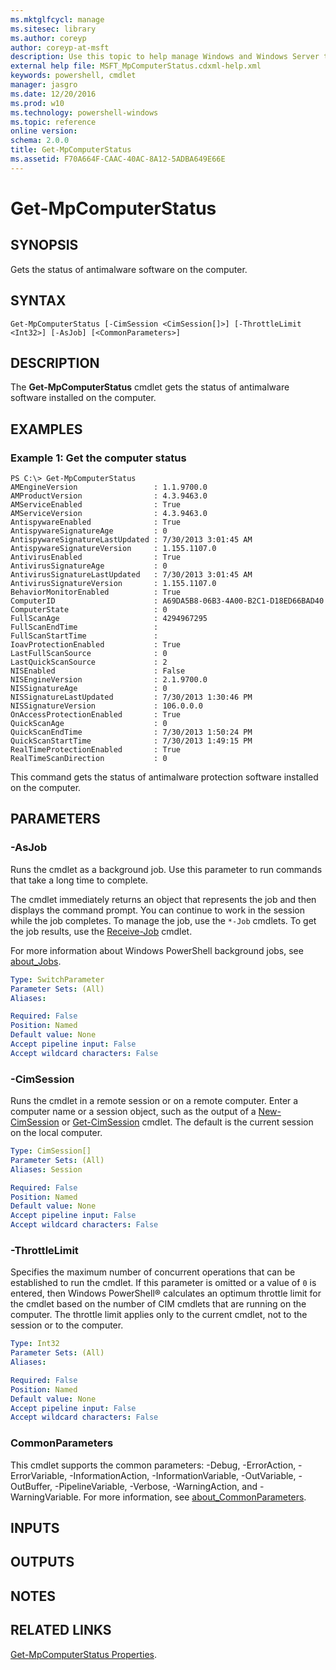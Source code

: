 ```yaml
---
ms.mktglfcycl: manage
ms.sitesec: library
ms.author: coreyp
author: coreyp-at-msft
description: Use this topic to help manage Windows and Windows Server technologies with Windows PowerShell.
external help file: MSFT_MpComputerStatus.cdxml-help.xml
keywords: powershell, cmdlet
manager: jasgro
ms.date: 12/20/2016
ms.prod: w10
ms.technology: powershell-windows
ms.topic: reference
online version: 
schema: 2.0.0
title: Get-MpComputerStatus
ms.assetid: F70A664F-CAAC-40AC-8A12-5ADBA649E66E
---
```


# Get-MpComputerStatus

## SYNOPSIS
Gets the status of antimalware software on the computer.

## SYNTAX

```
Get-MpComputerStatus [-CimSession <CimSession[]>] [-ThrottleLimit <Int32>] [-AsJob] [<CommonParameters>]
```

## DESCRIPTION
The **Get-MpComputerStatus** cmdlet gets the status of antimalware software installed on the computer.

## EXAMPLES

### Example 1: Get the computer status
```
PS C:\> Get-MpComputerStatus
AMEngineVersion                 : 1.1.9700.0
AMProductVersion                : 4.3.9463.0
AMServiceEnabled                : True
AMServiceVersion                : 4.3.9463.0
AntispywareEnabled              : True
AntispywareSignatureAge         : 0
AntispywareSignatureLastUpdated : 7/30/2013 3:01:45 AM
AntispywareSignatureVersion     : 1.155.1107.0
AntivirusEnabled                : True
AntivirusSignatureAge           : 0
AntivirusSignatureLastUpdated   : 7/30/2013 3:01:45 AM
AntivirusSignatureVersion       : 1.155.1107.0
BehaviorMonitorEnabled          : True
ComputerID                      : A69DA5B8-06B3-4A00-B2C1-D18ED66BAD40
ComputerState                   : 0
FullScanAge                     : 4294967295
FullScanEndTime                 :
FullScanStartTime               :
IoavProtectionEnabled           : True
LastFullScanSource              : 0
LastQuickScanSource             : 2
NISEnabled                      : False
NISEngineVersion                : 2.1.9700.0
NISSignatureAge                 : 0
NISSignatureLastUpdated         : 7/30/2013 1:30:46 PM
NISSignatureVersion             : 106.0.0.0
OnAccessProtectionEnabled       : True
QuickScanAge                    : 0
QuickScanEndTime                : 7/30/2013 1:50:24 PM
QuickScanStartTime              : 7/30/2013 1:49:15 PM
RealTimeProtectionEnabled       : True
RealTimeScanDirection           : 0
```

This command gets the status of antimalware protection software installed on the computer.

## PARAMETERS

### -AsJob
Runs the cmdlet as a background job. Use this parameter to run commands that take a long time to complete. 

The cmdlet immediately returns an object that represents the job and then displays the command prompt. 
You can continue to work in the session while the job completes. 
To manage the job, use the `*-Job` cmdlets. 
To get the job results, use the [Receive-Job](http://go.microsoft.com/fwlink/?LinkID=113372) cmdlet. 

For more information about Windows PowerShell background jobs, see [about_Jobs](http://go.microsoft.com/fwlink/?LinkID=113251).

```yaml
Type: SwitchParameter
Parameter Sets: (All)
Aliases: 

Required: False
Position: Named
Default value: None
Accept pipeline input: False
Accept wildcard characters: False
```

### -CimSession
Runs the cmdlet in a remote session or on a remote computer. 
Enter a computer name or a session object, such as the output of a [New-CimSession](http://go.microsoft.com/fwlink/p/?LinkId=227967) or [Get-CimSession](http://go.microsoft.com/fwlink/p/?LinkId=227966) cmdlet. 
The default is the current session on the local computer.

```yaml
Type: CimSession[]
Parameter Sets: (All)
Aliases: Session

Required: False
Position: Named
Default value: None
Accept pipeline input: False
Accept wildcard characters: False
```

### -ThrottleLimit
Specifies the maximum number of concurrent operations that can be established to run the cmdlet.
If this parameter is omitted or a value of `0` is entered, then Windows PowerShell® calculates an optimum throttle limit for the cmdlet based on the number of CIM cmdlets that are running on the computer.
The throttle limit applies only to the current cmdlet, not to the session or to the computer.

```yaml
Type: Int32
Parameter Sets: (All)
Aliases: 

Required: False
Position: Named
Default value: None
Accept pipeline input: False
Accept wildcard characters: False
```

### CommonParameters
This cmdlet supports the common parameters: -Debug, -ErrorAction, -ErrorVariable, -InformationAction, -InformationVariable, -OutVariable, -OutBuffer, -PipelineVariable, -Verbose, -WarningAction, and -WarningVariable. For more information, see [about_CommonParameters](http://go.microsoft.com/fwlink/?LinkID=113216).



## INPUTS

## OUTPUTS

## NOTES

## RELATED LINKS

[Get-MpComputerStatus Properties](https://docs.microsoft.com/previous-versions/windows/desktop/defender/msft-mpcomputerstatus#properties). 

